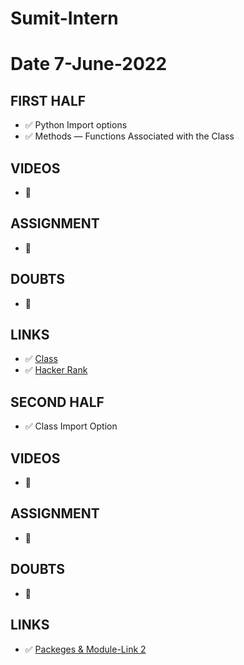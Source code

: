 # Sumit-Intern

# Date 7-June-2022


## FIRST HALF

- ✅ Python Import options
- ✅ Methods — Functions Associated with the Class
## VIDEOS
- 🚫

## ASSIGNMENT
- 🚫

## DOUBTS
- 🚫

## LINKS 
- ✅ [Class](https://www.cs.rpi.edu/~sibel/csci1100/fall2017/lecture_notes/lec18_classes1.html)
- ✅ [Hacker Rank](https://github.com/sp18-interns/Sumit-Intern/tree/main/07-June-2022/Hacker_Rank)
## SECOND HALF 
- ✅ Class Import Option

## VIDEOS
- 🚫

## ASSIGNMENT
- 🚫

## DOUBTS
- 🚫

## LINKS
- ✅ [Packeges & Module-Link 2](https://realpython.com/python-modules-packages/)